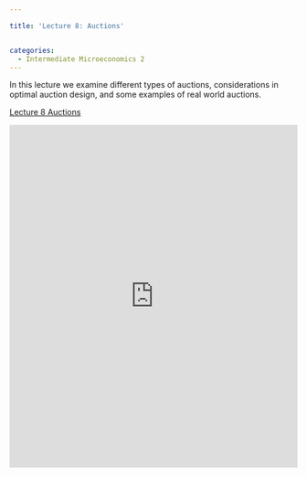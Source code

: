 ```yaml
---

title: 'Lecture 8: Auctions'


categories:
  - Intermediate Microeconomics 2
---
```

In this lecture we examine different types of auctions, considerations in optimal auction design, and some examples of real world auctions.  


<a title="View Lecture 8 Auctions on Scribd" href="https://www.scribd.com/doc/139143521/Lecture-8-Auctions" >Lecture 8 Auctions</a>

<iframe src="https://www.scribd.com/embeds/139143521/content?start_page=1&view_mode=scroll" data-auto-height="false" data-aspect-ratio="undefined" scrolling="no" width="100%" height="600" frameborder="0"></iframe>